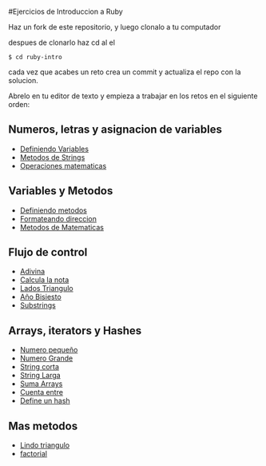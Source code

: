 #Ejercicios de Introduccion a Ruby

Haz un fork de este repositorio, y luego clonalo a tu computador

despues de clonarlo haz cd al el

```shell
$ cd ruby-intro
```

cada vez que acabes un reto crea un commit y actualiza el repo con la solucion.

Abrelo en tu editor de texto y empieza a trabajar en los retos en el siguiente orden:

## Numeros, letras y asignacion de variables
- [Definiendo Variables](./challenges/1-defining-variables)
- [Metodos de Strings](./challenges/2-simple-string-methods)
- [Operaciones matematicas](./challenges/3-local-variables)

## Variables y Metodos
- [Definiendo metodos](./challenges/4-defining-method)
- [Formateando direccion](./challenges/5-format-address)
- [Metodos de Matematicas](./challenges/6-math-methods)

## Flujo de control
- [Adivina](./challenges/7-good-guess)
- [Calcula la nota](./challenges/8-calculate-grade)
- [Lados Triangulo](./challenges/9-triangle-side)
- [Año Bisiesto](./challenges/10-leap-years)
- [Substrings](./challenges/11-simple-substrings)

## Arrays, iterators y Hashes
- [Numero pequeño](./challenges/12-smallest-integer)
- [Numero Grande](./challenges/13-largest-integer)
- [String corta](./challenges/14-shortest-string)
- [String Larga](./challenges/15-longest-string)
- [Suma Arrays](./challenges/16-concatenate-arrays)
- [Cuenta entre](./challenges/17-count-between)
- [Define un hash](./challenges/18-define-hash)

## Mas metodos
- [Lindo triangulo](./challenges/19-pretty-triangle)
- [factorial](./challenges/20-factorial)
